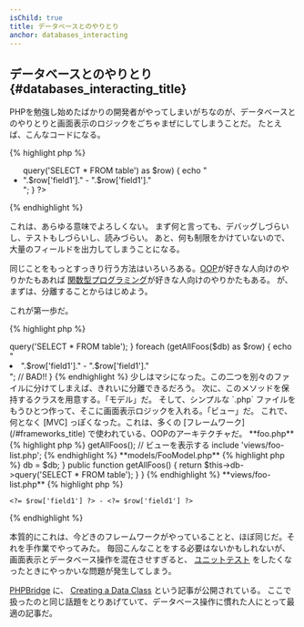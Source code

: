 ```yaml
---
isChild: true
title: データベースとのやりとり
anchor: databases_interacting
---
```


## データベースとのやりとり {#databases_interacting_title}

PHPを勉強し始めたばかりの開発者がやってしまいがちなのが、データベースとのやりとりと画面表示のロジックをごちゃまぜにしてしまうことだ。
たとえば、こんなコードになる。

{% highlight php %}
<ul>
<?php
foreach ($db->query('SELECT * FROM table') as $row) {
    echo "<li>".$row['field1']." - ".$row['field1']."</li>";
}
?>
</ul>
{% endhighlight %}

これは、あらゆる意味でよろしくない。
まず何と言っても、デバッグしづらいし、テストもしづらいし、読みづらい。
あと、何も制限をかけていないので、大量のフィールドを出力してしまうことになる。

同じことをもっとすっきり行う方法はいろいろある。[OOP](/#object-oriented-programming)が好きな人向けのやりかたもあれば
[関数型プログラミング](/#functional-programming)が好きな人向けのやりかたもある。
が、まずは、分離することからはじめよう。

これが第一歩だ。

{% highlight php %}
<?php
function getAllFoos($db) {
    return $db->query('SELECT * FROM table');
}

foreach (getAllFoos($db) as $row) {
    echo "<li>".$row['field1']." - ".$row['field1']."</li>"; // BAD!!
}
{% endhighlight %}

少しはマシになった。この二つを別々のファイルに分けてしまえば、きれいに分離できるだろう。

次に、このメソッドを保持するクラスを用意する。「モデル」だ。
そして、シンプルな `.php` ファイルをもうひとつ作って、そこに画面表示ロジックを入れる。「ビュー」だ。
これで、何となく [MVC] っぽくなった。これは、多くの [フレームワーク](/#frameworks_title) で使われている、OOPのアーキテクチャだ。

**foo.php**

{% highlight php %}
<?php
$db = new PDO('mysql:host=localhost;dbname=testdb;charset=utf8', 'username', 'password');

// モデルを読み込む
include 'models/FooModel.php';

// インスタンスを作る
$fooModel = new FooModel($db);
// Fooのリストを作る
$fooList = $fooModel->getAllFoos();

// ビューを表示する
include 'views/foo-list.php';
{% endhighlight %}


**models/FooModel.php**

{% highlight php %}
<?php
class FooModel()
{
    protected $db;

    public function __construct(PDO $db)
    {
        $this->db = $db;
    }

    public function getAllFoos() {
        return $this->db->query('SELECT * FROM table');
    }
}
{% endhighlight %}

**views/foo-list.php**

{% highlight php %}
<?php foreach ($fooList as $row): ?>
    <?= $row['field1'] ?> - <?= $row['field1'] ?>
<?php endforeach ?>
{% endhighlight %}

本質的にこれは、今どきのフレームワークがやっていることと、ほぼ同じだ。それを手作業でやってみた。
毎回こんなことをする必要はないかもしれないが、画面表示とデータベース操作を混在させすぎると、
[ユニットテスト](/#unit-testing) をしたくなったときにやっかいな問題が発生してしまう。

[PHPBridge] に、 [Creating a Data Class] という記事が公開されている。
ここで扱ったのと同じ話題をとりあげていて、データベース操作に慣れた人にとって最適の記事だ。

[MVC]: http://code.tutsplus.com/tutorials/mvc-for-noobs--net-10488
[PHPBridge]: http://phpbridge.org/
[Creating a Data Class]: http://phpbridge.org/intro-to-php/creating_a_data_class
